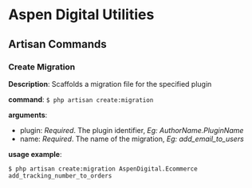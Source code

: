# Aspen Digital Utilities

## Artisan Commands

### Create Migration

**Description**: Scaffolds a migration file for the specified plugin

**command**: `$ php artisan create:migration`

**arguments**:
 - plugin: *Required*. The plugin identifier, *Eg: AuthorName.PluginName*
 - name: *Required*. The name of the migration, *Eg: add_email_to_users*
 
**usage example**:

`$ php artisan create:migration AspenDigital.Ecommerce add_tracking_number_to_orders`
 
